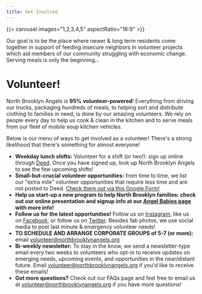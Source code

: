 ```yaml
---
title: Get Involved
---
```


{{< carousel images="1,2,3,4,5" aspectRatio="16:9" >}}

Our goal is to be the place where newer & long term residents come together in support of feeding insecure neighbors in volunteer projects which aid members of our community struggling with economic change. Serving meals is only the beginning…

# Volunteer!

North Brooklyn Angels is **95% volunteer-powered**! Everything from driving our trucks, packaging hundreds of meals, to helping sort and distribute clothing to families in need, is done by our amazing volunteers. We rely on people every day to help us cook & clean in the kitchen and to serve meals from our fleet of mobile soup kitchen vehicles.

Below is our menu of ways to get involved as a volunteer! There's a strong likelihood that there's something for almost everyone!

* **Weekday lunch shifts:** Volunteer for a shift (or two!): sign up online through [Deed](http://bit.ly/nbadeed). Once you have signed up, look up North Brooklyn Angels to see the few upcoming shifts!
* **Small-but-crucial volunteer opportunities:** from time to time, we list our "extra mile" volunteer opportunities that require less time and are not posted to Deed. [Check them out via this Google Form!](https://bit.ly/nba2024survey)
* **Help us start-up a new program to help North Brooklyn families: check out our online presentation and signup info at our [Angel Babies page](/angel-babies) with more info!**
* **Follow us for the latest opportunities!** Follow us on [Instagram](https://instagram.com/northbrooklynangels), like us on [Facebook](https://facebook.com/northbrooklynangels), or follow us on [Twitter](https://twitter.com/nbrooklynangels). Besides fab photos, we use social media to post last minute & emergency volunteer needs!
* **TO SCHEDULE AND ARRANGE CORPORATE GROUPS of 5-7 (or more):** email [volunteer@northbrooklynangels.org](mailto:volunteer@northbrooklynangels.org)
* **Bi-weekly newsletter:** To stay in the know, we send a newsletter-type email every two weeks to volunteers who opt-in to receive updates on emerging needs, upcoming events, and opportunities in the near/distant future. Email [volunteer@northbrooklynangels.org](mailto:volunteer@northbrooklynangels.org) if you'd like to receive these emails!
* **Got more questions?** Check out our FAQs page and feel free to email us at [volunteer@northbrooklynangels.org](mailto:volunteer@northbrooklynangels.org) if you have more questions!
